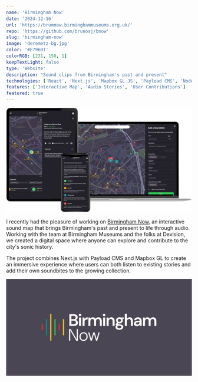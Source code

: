 ```yaml
---
name: 'Birmingham Now'
date: '2024-12-16'
url: 'https://brumnow.birminghammuseums.org.uk/'
repo: 'https://github.com/brunosj/bnow'
slug: 'birmingham-now'
image: 'deremetz-bg.jpg'
color: '#E79601'
colorRGB: [231, 150, 1]
keepTextLight: false
type: 'Website'
description: "Sound clips from Birmingham's past and present"
technologies: ['React', 'Next.js', 'Mapbox GL JS', 'Payload CMS', 'Node.js', 'GitHub Actions']
features: ['Interactive Map', 'Audio Stories', 'User Contributions']
featured: true
---
```


![Birmingham Now Devices](../../assets/images/bnow-devices.png)

I recently had the pleasure of working on [Birmingham Now](https://brumnow.birminghammuseums.org.uk/), an interactive sound map that brings Birmingham's past and present to life through audio. Working with the team at Birmingham Museums and the folks at Devision, we created a digital space where anyone can explore and contribute to the city's sonic history.

The project combines Next.js with Payload CMS and Mapbox GL to create an immersive experience where users can both listen to existing stories and add their own soundbites to the growing collection.

![Birmingham Now Logo](../../assets/images/bnow-logo.png)
